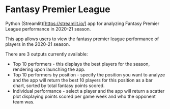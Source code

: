 # Fantasy Premier League
Python (Streamlit)[https://streamlit.io/] app for analyzing Fantasy Premier League performance in 2020-21 season. 

This app allows users to view the fantasy premier league performance of players in the 2020-21 season. 

There are 3 outputs currently available:

* Top 10 performers - this displays the best players for the season, rendering upon launching the app.
* Top 10 performers by position - specify the position you want to analyze and the app will return the best 10 players for this position as a bar chart, sorted by total fantasy points scored.
* Individual performance - select a player and the app will return a scatter plot displaying points scored per game week and who the opponent team was.

